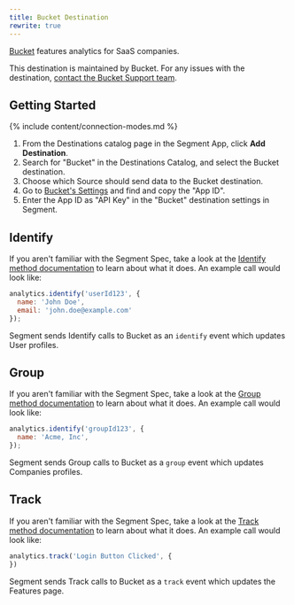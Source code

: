```yaml
---
title: Bucket Destination
rewrite: true
---
```

[Bucket](https://bucket.so/?utm_source=segmentio&utm_medium=docs&utm_campaign=partners) features analytics for SaaS companies.

This destination is maintained by Bucket. For any issues with the destination, [contact the Bucket Support team](mailto:support@bucket.so).

## Getting Started

{% include content/connection-modes.md %}

1. From the Destinations catalog page in the Segment App, click **Add Destination**.
2. Search for "Bucket" in the Destinations Catalog, and select the Bucket destination.
3. Choose which Source should send data to the Bucket destination.
4. Go to [Bucket's Settings](https://bucket.so) and find and copy the "App ID".
5. Enter the App ID as "API Key" in the "Bucket" destination settings in Segment.

## Identify

If you aren't familiar with the Segment Spec, take a look at the [Identify method documentation](https://segment.com/docs/connections/spec/identify/) to learn about what it does. An example call would look like:

```js
analytics.identify('userId123', {
  name: 'John Doe',
  email: 'john.doe@example.com'
});
```

Segment sends Identify calls to Bucket as an `identify` event which updates User profiles.

## Group

If you aren't familiar with the Segment Spec, take a look at the [Group method documentation](https://segment.com/docs/connections/spec/group/) to learn about what it does. An example call would look like:

```js
analytics.identify('groupId123', {
  name: 'Acme, Inc',
});
```

Segment sends Group calls to Bucket as a `group` event which updates Companies profiles.

## Track

If you aren't familiar with the Segment Spec, take a look at the [Track method documentation](https://segment.com/docs/connections/spec/track/) to learn about what it does. An example call would look like:

```js
analytics.track('Login Button Clicked', {
})
```

Segment sends Track calls to Bucket as a `track` event which updates the Features page.
